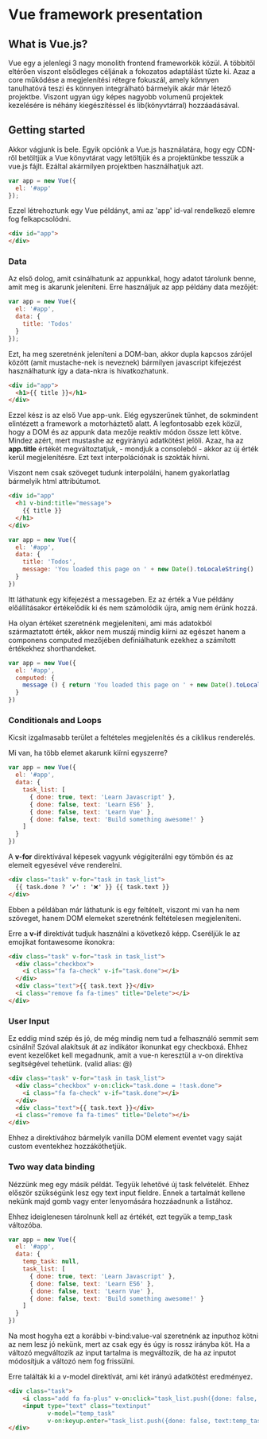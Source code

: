 # Vue framework presentation

## What is Vue.js?
Vue egy a jelenlegi 3 nagy monolith frontend frameworkök közül. A többitől eltérően viszont elsődleges céljának a fokozatos adaptálást tűzte ki. Azaz a core működése a megjelenítési rétegre fokuszál, amely könnyen tanulhatóvá teszi és könnyen integrálható bármelyik akár már létező projektbe. Viszont ugyan úgy képes nagyobb volumenű projektek kezelésére is néhány kiegészítéssel és lib(könyvtárral) hozzáadásával.

## Getting started
Akkor vágjunk is bele. Egyik opciónk a Vue.js használatára, hogy egy CDN-ről betöltjük a Vue könyvtárat vagy letöltjük és a projektünkbe tesszük a vue.js fájlt. Ezáltal akármilyen projektben használhatjuk azt.

``` javascript
var app = new Vue({
  el: '#app'
});
```

Ezzel létrehoztunk egy Vue példányt, ami az 'app' id-val rendelkező elemre fog felkapcsolódni.

``` html
<div id="app">
</div>
```

### Data

Az első dolog, amit csinálhatunk az appunkkal, hogy adatot tárolunk benne, amit meg is akarunk jeleníteni. Erre használjuk az app példány data mezőjét:

``` javascript
var app = new Vue({
  el: '#app',
  data: {
    title: 'Todos'
  }
});
```

Ezt, ha meg szeretnénk jeleníteni a DOM-ban, akkor dupla kapcsos zárójel között (amit mustache-nek is neveznek) bármilyen javascript kifejezést használhatunk így a data-nkra is hivatkozhatunk.

``` html
<div id="app">
  <h1>{{ title }}</h1>
</div>
```

Ezzel kész is az első Vue app-unk. Elég egyszerűnek tűnhet, de sokmindent elintézett a framework a motorháztető alatt. A legfontosabb ezek közül, hogy a DOM és az appunk data mezője reaktív módon össze lett kötve. Mindez azért, mert mustashe az egyirányú adatkötést jelöli. Azaz, ha az **app.title** értékét megváltoztatjuk, - mondjuk a consoleból - akkor az új érték kerül megjelenítésre. Ezt text interpolációnak is szokták hívni.

Viszont nem csak szöveget tudunk interpolálni, hanem gyakorlatlag bármelyik html attribútumot.

``` html
<div id="app"
  <h1 v-bind:title="message">
    {{ title }}
  </h1>
</div>
```
``` javascript
var app = new Vue({
  el: '#app',
  data: {
    title: 'Todos',
    message: 'You loaded this page on ' + new Date().toLocaleString()
  }
})
```

Itt láthatunk egy kifejezést a messageben. Ez az érték a Vue példány előállításakor értékelődik ki és nem számolódik újra, amíg nem érünk hozzá.

Ha olyan értéket szeretnénk megjeleníteni, ami más adatokból származtatott érték, akkor nem muszáj mindig kiírni az egészet hanem a componens computed mezőjében definiálhatunk ezekhez a számított értékekhez shorthandeket.

``` javascript
var app = new Vue({
  el: '#app',
  computed: {
    message () { return 'You loaded this page on ' + new Date().toLocaleString() }
  }
})
```

### Conditionals and Loops

Kicsit izgalmasabb terület a feltételes megjelenítés és a ciklikus renderelés.

Mi van, ha több elemet akarunk kiírni egyszerre?

``` javascript
var app = new Vue({
  el: '#app',
  data: {
    task_list: [
      { done: true, text: 'Learn Javascript' },
      { done: false, text: 'Learn ES6' },
      { done: false, text: 'Learn Vue' },
      { done: false, text: 'Build something awesome!' }
    ]
  }
})
```

A **v-for** direktívával képesek vagyunk végigiterálni egy tömbön és az elemeit egyesével véve renderelni.

``` html
<div class="task" v-for="task in task_list">
  {{ task.done ? '✔' : '❌' }} {{ task.text }}
</div>
```

Ebben a példában már láthatunk is egy feltételt, viszont mi van ha nem szöveget, hanem DOM elemeket szeretnénk feltételesen megjeleníteni.

Erre a **v-if** direktívát tudjuk használni a következő képp.
Cseréljük le az emojikat fontawesome ikonokra:

``` html
<div class="task" v-for="task in task_list">
  <div class="checkbox">
    <i class="fa fa-check" v-if="task.done"></i>
  </div>
  <div class="text">{{ task.text }}</div>
  <i class="remove fa fa-times" title="Delete"></i>
</div>
```

### User Input

Ez eddig mind szép és jó, de még mindig nem tud a felhasználó semmit sem csinálni!
Szóval alakítsuk át az indikátor ikonunkat egy checkboxá. Ehhez event kezelőket kell megadnunk, amit a vue-n keresztül a v-on direktíva segítségével tehetünk. (valid alias: @)

``` html
<div class="task" v-for="task in task_list">
  <div class="checkbox" v-on:click="task.done = !task.done">
    <i class="fa fa-check" v-if="task.done"></i>
  </div>
  <div class="text">{{ task.text }}</div>
  <i class="remove fa fa-times" title="Delete"></i>
</div>
```

Ehhez a direktívához bármelyik vanilla DOM element eventet vagy saját custom eventekhez hozzáköthetjük.

### Two way data binding

Nézzünk meg egy másik példát. Tegyük lehetővé új task felvételét.
Ehhez először szükségünk lesz egy text input fieldre.
Ennek a tartalmát kellene nekünk majd gomb vagy enter lenyomására hozzáadnunk a listához.

Ehhez ideiglenesen tárolnunk kell az értékét, ezt tegyük a temp_task változóba.

``` javascript 
var app = new Vue({
  el: '#app',
  data: {
    temp_task: null,
    task_list: [
      { done: true, text: 'Learn Javascript' },
      { done: false, text: 'Learn ES6' },
      { done: false, text: 'Learn Vue' },
      { done: false, text: 'Build something awesome!' }
    ]
  }
})
```

Na most hogyha ezt a korábbi v-bind:value-val szeretnénk az inputhoz kötni az nem lesz jó nekünk, mert  az csak egy és úgy is rossz irányba köt. Ha a változó megváltozik az input tartalma is megváltozik, de ha az inputot módosítjuk a változó nem fog frissülni.

Erre találták ki a v-model direktívát, ami két irányú adatkötést eredményez.

``` html
<div class="task">
    <i class="add fa fa-plus" v-on:click="task_list.push({done: false, text:temp_task}); temp_task=null"></i>
    <input type="text" class="textinput" 
           v-model="temp_task"
           v-on:keyup.enter="task_list.push({done: false, text:temp_task}); temp_task=null"/>
</div>
```

